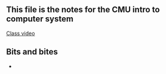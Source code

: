 ## This file is the notes for the CMU intro to computer system
[Class video](https://www.cs.cmu.edu/afs/cs/academic/class/15213-s17/www/schedule.html)
## Bits and bites
*  
